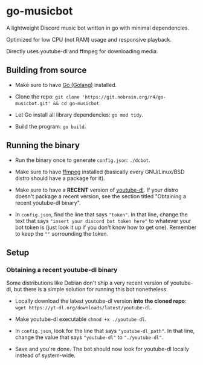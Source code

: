 # go-musicbot

A lightweight Discord music bot written in go with minimal dependencies.

Optimized for low CPU (not RAM) usage and responsive playback.

Directly uses youtube-dl and ffmpeg for downloading media.

## Building from source

- Make sure to have [Go (Golang)](https://golang.org) installed.

- Clone the repo: `git clone 'https://git.nobrain.org/r4/go-musicbot.git' && cd go-musicbot`.

- Let Go install all library dependencies: `go mod tidy`.

- Build the program: `go build`.

## Running the binary

- Run the binary once to generate `config.json`: `./dcbot`.

- Make sure to have [ffmpeg](https://ffmpeg.org/) installed (basically every GNU/Linux/BSD distro should have a package for it).

- Make sure to have a **RECENT** version of [youtube-dl](https://yt-dl.org/). If your distro doesn't package a recent version, see the section titled "Obtaining a recent youtube-dl binary".

- In `config.json`, find the line that says `"token"`. In that line, change the text that says `"insert your discord bot token here"` to whatever your bot token is (just look it up if you don't know how to get one). Remember to keep the `""` sorrounding the token.

## Setup

### Obtaining a recent youtube-dl binary

Some distributions like Debian don't ship a very recent version of youtube-dl, but there is a simple solution for running this bot nonetheless.

- Locally download the latest youtube-dl version **into the cloned repo**: `wget https://yt-dl.org/downloads/latest/youtube-dl`.

- Make youtube-dl executable `chmod +x ./youtube-dl`.

- In `config.json`, look for the line that says `"youtube-dl_path"`. In that line, change the value that says `"youtube-dl"` to `"./youtube-dl"`.

- Save and you're done. The bot should now look for youtube-dl locally instead of system-wide.